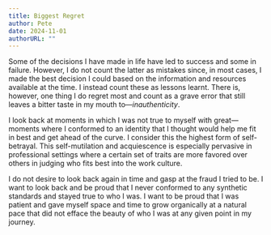 ```yaml
---
title: Biggest Regret
author: Pete
date: 2024-11-01
authorURL: ""
---
```

Some of the decisions I have made in life have led to success and some in failure. However, I do not count the latter as mistakes since, in most cases, I made the best decision I could based on the information and resources available at the time. I instead count these as lessons learnt. There is, however, one thing I do regret most and count as a grave error that still leaves a bitter taste in my mouth to—*inauthenticity*.

I look back at moments in which I was not true to myself with great—moments where I conformed to an identity that I thought would help me fit in best and get ahead of the curve. I consider this the highest form of self-betrayal. This self-mutilation and acquiescence is especially pervasive in professional settings where a certain set of traits are more favored over others in judging who fits best into the work culture.

I do not desire to look back again in time and gasp at the fraud I tried to be. I want to look back and be proud that I never conformed to any synthetic standards and stayed true to who I was. I want to be proud that I was patient and gave myself space and time to grow organically at a natural pace that did not efface the beauty of who I was at any given point in my journey.
